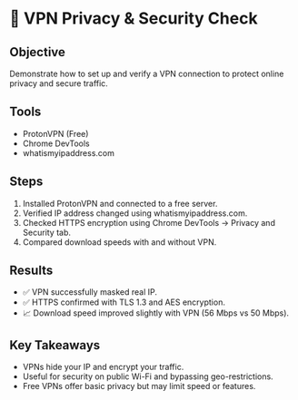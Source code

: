 
# 🔐 VPN Privacy & Security Check

## Objective
Demonstrate how to set up and verify a VPN connection to protect online privacy and secure traffic.

## Tools
- ProtonVPN (Free)
- Chrome DevTools
- whatismyipaddress.com

## Steps
1. Installed ProtonVPN and connected to a free server.
2. Verified IP address changed using whatismyipaddress.com.
3. Checked HTTPS encryption using Chrome DevTools → Privacy and Security tab.
4. Compared download speeds with and without VPN.

## Results
- ✅ VPN successfully masked real IP.
- ✅ HTTPS confirmed with TLS 1.3 and AES encryption.
- 📈 Download speed improved slightly with VPN (56 Mbps vs 50 Mbps).

## Key Takeaways
- VPNs hide your IP and encrypt your traffic.
- Useful for security on public Wi-Fi and bypassing geo-restrictions.
- Free VPNs offer basic privacy but may limit speed or features.
